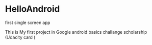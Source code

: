 # HelloAndroid
first single screen app
 
This is My first project in Google android basics challange scholarship 
(Udacity card )
